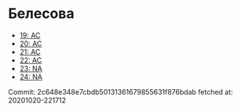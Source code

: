 # Белесова
- [19: AC](19.md)
- [20: AC](20.md)
- [21: AC](21.md)
- [22: AC](22.md)
- [23: NA](23.md)
- [24: NA](24.md)

Commit: 2c648e348e7cbdb50131361679855631f876bdab
 fetched at: 20201020-221712
